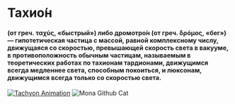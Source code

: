 # Тахио́н
#### (от греч. ταχύς, «быстрый») либо дромотро́н (от греч. δρόμος, «бег») — гипотетическая частица с массой, равной комплексному числу, движущаяся со скоростью, превышающей скорость света в вакууме, в противоположность обычным частицам, называемым в теоретических работах по тахионам тардионами, движущимся всегда медленнее света, способным покоиться, и люксонам, движущимся всегда только со скоростью света.


[![Tachyon Animation](https://upload.wikimedia.org/wikipedia/commons/6/64/Tachyon04s.gif)](https://ru.wikipedia.org/wiki/%D0%A2%D0%B0%D1%85%D0%B8%D0%BE%D0%BD)
![Mona Github Cat](https://github.com/images/mona-whisper.gif)
